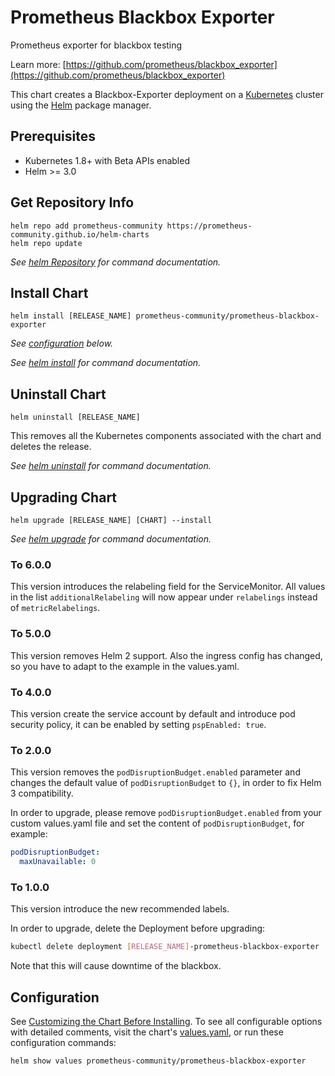 # Prometheus Blackbox Exporter

Prometheus exporter for blackbox testing

Learn more: [https://github.com/prometheus/blackbox_exporter](https://github.com/prometheus/blackbox_exporter)

This chart creates a Blackbox-Exporter deployment on a [Kubernetes](http://kubernetes.io) cluster using the [Helm](https://helm.sh) package manager.

## Prerequisites

- Kubernetes 1.8+ with Beta APIs enabled
- Helm >= 3.0

## Get Repository Info

```console
helm repo add prometheus-community https://prometheus-community.github.io/helm-charts
helm repo update
```

_See [helm Repository](https://helm.sh/docs/helm/helm_repo/) for command documentation._

## Install Chart

```console
helm install [RELEASE_NAME] prometheus-community/prometheus-blackbox-exporter
```

_See [configuration](#configuration) below._

_See [helm install](https://helm.sh/docs/helm/helm_install/) for command documentation._

## Uninstall Chart

```console
helm uninstall [RELEASE_NAME]
```

This removes all the Kubernetes components associated with the chart and deletes the release.

_See [helm uninstall](https://helm.sh/docs/helm/helm_uninstall/) for command documentation._

## Upgrading Chart

```console
helm upgrade [RELEASE_NAME] [CHART] --install
```

_See [helm upgrade](https://helm.sh/docs/helm/helm_upgrade/) for command documentation._

### To 6.0.0

This version introduces the relabeling field for the ServiceMonitor.
All values in the list ```additionalRelabeling``` will now appear under ```relabelings``` instead of ```metricRelabelings```.

### To 5.0.0

This version removes Helm 2 support. Also the ingress config has changed, so you have to adapt to the example in the values.yaml.

### To 4.0.0

This version create the service account by default and introduce pod security policy, it can be enabled by setting `pspEnabled: true`.

### To 2.0.0

This version removes the `podDisruptionBudget.enabled` parameter and changes the default value of `podDisruptionBudget` to `{}`, in order to fix Helm 3 compatibility.

In order to upgrade, please remove `podDisruptionBudget.enabled` from your custom values.yaml file and set the content of `podDisruptionBudget`, for example:

```yaml
podDisruptionBudget:
  maxUnavailable: 0
```

### To 1.0.0

This version introduce the new recommended labels.

In order to upgrade, delete the Deployment before upgrading:

```bash
kubectl delete deployment [RELEASE_NAME]-prometheus-blackbox-exporter
```

Note that this will cause downtime of the blackbox.

## Configuration

See [Customizing the Chart Before Installing](https://helm.sh/docs/intro/using_helm/#customizing-the-chart-before-installing). To see all configurable options with detailed comments, visit the chart's [values.yaml](./values.yaml), or run these configuration commands:

```console
helm show values prometheus-community/prometheus-blackbox-exporter
```
